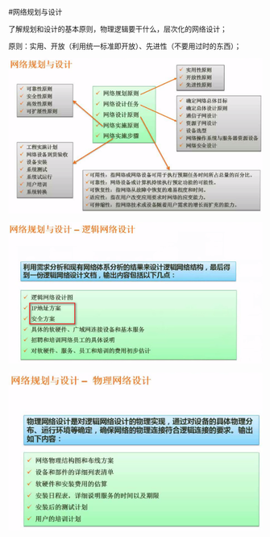 #网络规划与设计

了解规划和设计的基本原则，物理逻辑要干什么，层次化的网络设计；

原则：实用、开放（利用统一标准即开放）、先进性（不要用过时的东西）；

![](/imgs/1.5.4-1网络设计与规划.png)

![](/imgs/1.5.4-2逻辑网络设计.png)

![](/imgs/1.5.4-3物理网络设计.png)